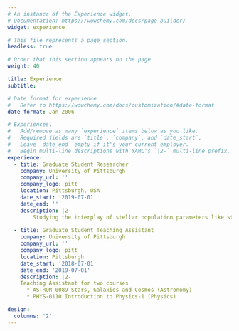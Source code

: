 ```yaml
---
# An instance of the Experience widget.
# Documentation: https://wowchemy.com/docs/page-builder/
widget: experience

# This file represents a page section.
headless: true

# Order that this section appears on the page.
weight: 40

title: Experience
subtitle:

# Date format for experience
#   Refer to https://wowchemy.com/docs/customization/#date-format
date_format: Jan 2006

# Experiences.
#   Add/remove as many `experience` items below as you like.
#   Required fields are `title`, `company`, and `date_start`.
#   Leave `date_end` empty if it's your current employer.
#   Begin multi-line descriptions with YAML's `|2-` multi-line prefix.
experience:
  - title: Graduate Student Researcher 
    company: University of Pittsburgh 
    company_url: ''
    company_logo: pitt
    location: Pittsburgh, USA
    date_start: '2019-07-01'
    date_end: ''
    description: |2-
        Studying the interplay of stellar population parameters like stellar metallicity, light-weighted ages and dust attenuation with morphology, feedback processes and environment of LEGA-C galaxies. Also studying recovery of their star-formation histories. 
        
  - title: Graduate Student Teaching Assistant
    company: University of Pittsburgh 
    company_url: ''
    company_logo: pitt
    location: Pittsburgh
    date_start: '2018-07-01'
    date_end: '2019-07-01'
    description: |2- 
    Teaching Assistant for two courses
      * ASTRON-0089 Stars, Galaxies and Cosmos (Astronomy) 
      * PHYS-0110 Introduction to Physics-1 (Physics)

design:
  columns: '2'
---
```


